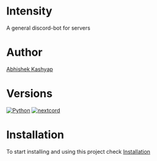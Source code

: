 # Intensity
A general discord-bot for servers
# Author
[Abhishek Kashyap](https://github.com/Abhishek10351)
# Versions
 [![Python][1]][2]
 [![nextcord][3]][4]
 # Installation

 To start installing and using this project check [Installation](INSTALLATION.md)

[1]: https://img.shields.io/badge/py-3.9-green
[2]: https://www.python.org/downloads
[3]: https://img.shields.io/badge/nextcord-2.0.0a3-green
[4]: https://pypi.org/project/nextcord/]